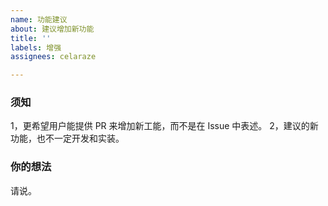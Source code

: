 ```yaml
---
name: 功能建议
about: 建议增加新功能
title: ''
labels: 增强
assignees: celaraze

---
```


### 须知

1，更希望用户能提供 PR 来增加新工能，而不是在 Issue 中表述。
2，建议的新功能，也不一定开发和实装。

### 你的想法

请说。
